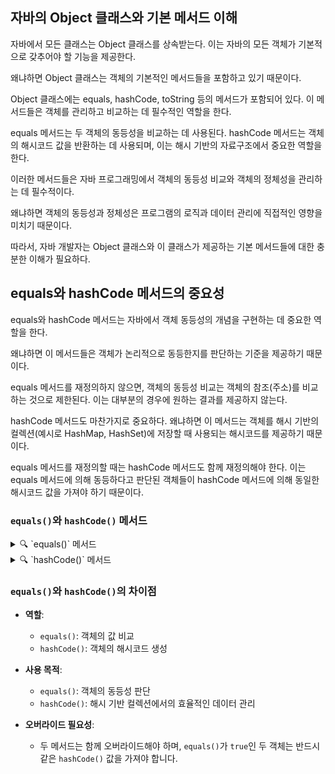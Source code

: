 ## 자바의 Object 클래스와 기본 메서드 이해

자바에서 모든 클래스는 Object 클래스를 상속받는다. 이는 자바의 모든 객체가 기본적으로 갖추어야 할 기능을 제공한다.

왜냐하면 Object 클래스는 객체의 기본적인 메서드들을 포함하고 있기 때문이다.

Object 클래스에는 equals, hashCode, toString 등의 메서드가 포함되어 있다. 이 메서드들은 객체를 관리하고 비교하는 데 필수적인 역할을 한다.

equals 메서드는 두 객체의 동등성을 비교하는 데 사용된다. hashCode 메서드는 객체의 해시코드 값을 반환하는 데 사용되며, 이는 해시 기반의 자료구조에서 중요한 역할을 한다.

이러한 메서드들은 자바 프로그래밍에서 객체의 동등성 비교와 객체의 정체성을 관리하는 데 필수적이다.

왜냐하면 객체의 동등성과 정체성은 프로그램의 로직과 데이터 관리에 직접적인 영향을 미치기 때문이다.

따라서, 자바 개발자는 Object 클래스와 이 클래스가 제공하는 기본 메서드들에 대한 충분한 이해가 필요하다.

## equals와 hashCode 메서드의 중요성

equals와 hashCode 메서드는 자바에서 객체 동등성의 개념을 구현하는 데 중요한 역할을 한다.

왜냐하면 이 메서드들은 객체가 논리적으로 동등한지를 판단하는 기준을 제공하기 때문이다.

equals 메서드를 재정의하지 않으면, 객체의 동등성 비교는 객체의 참조(주소)를 비교하는 것으로 제한된다. 이는 대부분의 경우에 원하는 결과를 제공하지 않는다.

hashCode 메서드도 마찬가지로 중요하다. 왜냐하면 이 메서드는 객체를 해시 기반의 컬렉션(예시로 HashMap, HashSet)에 저장할 때 사용되는 해시코드를 제공하기 때문이다.

equals 메서드를 재정의할 때는 hashCode 메서드도 함께 재정의해야 한다. 이는 equals 메서드에 의해 동등하다고 판단된 객체들이 hashCode 메서드에 의해 동일한 해시코드 값을 가져야 하기 때문이다.

### `equals()`와 `hashCode()` 메서드

<details>
<summary>🔍 `equals()` 메서드</summary>
`equals()` 메서드는 두 객체의 값이 일치하는지를 판단하여, 일치할 경우 `true`, 그렇지 않을 경우 `false`를 반환합니다. 기본적으로는 객체의 참조(주소)를 비교하지만, 클래스에서 오버라이드하여 값 비교를 수행할 수 있습니다.
</details>

<details>
<summary>🔍 `hashCode()` 메서드</summary>
`hashCode()` 메서드는 객체의 해시코드를 반환합니다. 이 해시코드는 객체의 주소값을 기반으로 생성되며, 객체를 해시 기반의 컬렉션(예: `HashMap`, `HashSet`)에서 사용할 때 유용합니다. 객체가 동일하다면 같은 해시코드를 반환해야 합니다.
</details>

### `equals()`와 `hashCode()`의 차이점

- **역할**:
    - `equals()`: 객체의 값 비교
    - `hashCode()`: 객체의 해시코드 생성

- **사용 목적**:
    - `equals()`: 객체의 동등성 판단
    - `hashCode()`: 해시 기반 컬렉션에서의 효율적인 데이터 관리

- **오버라이드 필요성**:
    - 두 메서드는 함께 오버라이드해야 하며, `equals()`가 `true`인 두 객체는 반드시 같은 `hashCode()` 값을 가져야 합니다.
